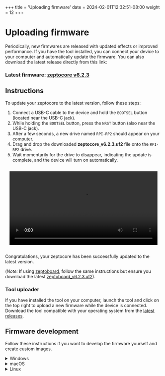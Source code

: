 +++
title = 'Uploading firmware'
date = 2024-02-01T12:32:51-08:00
weight = 12
+++

# Uploading firmware

Periodically, new firmwares are released with updated effects or improved performance. If you have the tool installed, you can connect your device to your computer and automatically update the firmware. You can also download the latest release directly from this link:

### Latest firmware: **[zeptocore v6.2.3](https://github.com/schollz/_core/releases/download/v6.2.3/zeptocore_v6.2.3.uf2)**

## Instructions

To update your zeptocore to the latest version, follow these steps:

1. Connect a USB-C cable to the device and hold the `BOOTSEL` button (located near the USB-C jack).
2. While holding the `BOOTSEL` button, press the `NRST` button (also near the USB-C jack).
3. After a few seconds, a new drive named `RPI-RP2` should appear on your computer.
4. Drag and drop the downloaded **zeptocore_v6.2.3.uf2** file onto the `RPI-RP2` drive.
5. Wait momentarily for the drive to disappear, indicating the update is complete, and the device will turn on automatically.


<div style="max-width: 100%; overflow: hidden; padding: 1em; display: flex; justify-content: center;">
<video controls style="width: 100%; height: auto; max-width: 600px;">
    <source src="/img/button.webm" type="video/webm" />
    Your browser does not support the video tag.
</video>
</div>

Congratulations, your zeptocore has been successfully updated to the latest version. 

(_Note:_ If using [zeptoboard](#zeptoboard), follow the same instructions but ensure you download the latest [zeptoboard_v6.2.3.uf2](https://github.com/schollz/_core/releases/download/v6.2.3/zeptoboard_v6.2.3.uf2)).

### Tool uploader

If you have installed the tool on your computer, launch the tool and click on the top right to upload a new firmware while the device is connected. Download the tool compatible with your operating system from the [latest releases](https://github.com/schollz/_core/releases/latest).

## Firmware development


Follow these instructions if you want to develop the firmware yourself and create custom images.

<details><summary>Windows</summary>

Install WSL 2

```
$ wsl --set-default-version 2
$ wsl --install Ubuntu
```

Then restart computer and run 

```
$ wsl --install
```

That should start your system. Then you can follow the Linux directions.

</details>


<details><summary>macOS</summary>


First install homebrew:

```
/bin/bash -c "$(curl -fsSL https://raw.githubusercontent.com/Homebrew/install/master/install.sh)"
```

You will need to add Homebrew to your PATH. Do so by running the following two commands:

```
which brew
```

will tell you which path your brew is on. then

```
echo 'eval "$([path to homebrew from command above] shellenv)"' >> /Users/USERNAME/.zprofile (remembering to substitute your username)
eval "$(/opt/homebrew/bin/brew shellenv)"
```

Now you can install the toolchain:

```
brew install cmake python
brew tap ArmMbed/homebrew-formulae
brew install gcc-arm-embedded
```

Now clone the repo and install the Pico SDK

```
git clone https://github.com/schollz/_core
cd _core
export PICO_SDK_PATH=$(pwd)/pico-sdk
git clone -b master https://github.com/raspberrypi/pico-sdk.git
cd pico-sdk && git checkout 1.5.1 && git submodule update --init && cd ..
```

Now you should be able to build zeptocore:

```
make clean zeptocore
```

</details>

<details><summary>Linux</summary>

Install the pre-requisites:

```
sudo apt install cmake gcc-arm-none-eabi \
    libnewlib-arm-none-eabi \
    libstdc++-arm-none-eabi-newlib \
    git python3 g++
sudo -H python3 -m pip install numpy \
    matplotlib tqdm icecream librosa click
```

Clone this repo and install the Pico SDK:

```
git clone https://github.com/schollz/_core
cd _core
git clone https://github.com/raspberrypi/pico-sdk
cd pico-sdk && git checkout 1.5.1 && git submodule update --init && cd ..
export PICO_SDK_PATH=$(pwd)/pico-sdk
```

Do a build:

```
make clean zeptocore
```

(replace 'zeptocore' with 'ectocore' or 'zeptoboard' if you are building a different image)

</details>

